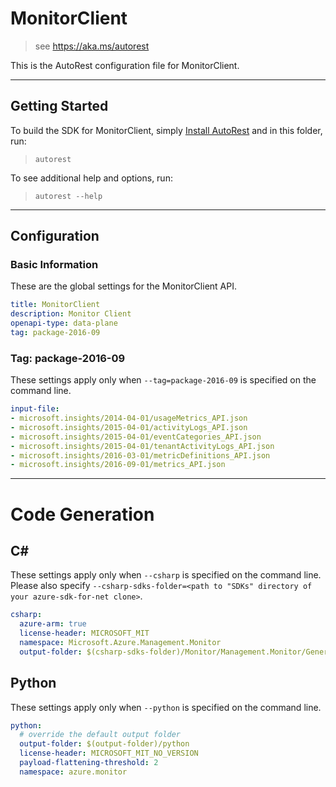 # MonitorClient
    
> see https://aka.ms/autorest

This is the AutoRest configuration file for MonitorClient.



---
## Getting Started 
To build the SDK for MonitorClient, simply [Install AutoRest](https://aka.ms/autorest/install) and in this folder, run:

> `autorest`

To see additional help and options, run:

> `autorest --help`
---

## Configuration



### Basic Information 
These are the global settings for the MonitorClient API.

``` yaml
title: MonitorClient
description: Monitor Client
openapi-type: data-plane
tag: package-2016-09
```


### Tag: package-2016-09

These settings apply only when `--tag=package-2016-09` is specified on the command line.

``` yaml $(tag) == 'package-2016-09'
input-file:
- microsoft.insights/2014-04-01/usageMetrics_API.json
- microsoft.insights/2015-04-01/activityLogs_API.json
- microsoft.insights/2015-04-01/eventCategories_API.json
- microsoft.insights/2015-04-01/tenantActivityLogs_API.json
- microsoft.insights/2016-03-01/metricDefinitions_API.json
- microsoft.insights/2016-09-01/metrics_API.json
```

---
# Code Generation


## C# 

These settings apply only when `--csharp` is specified on the command line.
Please also specify `--csharp-sdks-folder=<path to "SDKs" directory of your azure-sdk-for-net clone>`.

``` yaml $(csharp)
csharp:
  azure-arm: true
  license-header: MICROSOFT_MIT
  namespace: Microsoft.Azure.Management.Monitor
  output-folder: $(csharp-sdks-folder)/Monitor/Management.Monitor/Generated/Monitor
```


## Python

These settings apply only when `--python` is specified on the command line.

``` yaml $(python)
python:
  # override the default output folder
  output-folder: $(output-folder)/python
  license-header: MICROSOFT_MIT_NO_VERSION
  payload-flattening-threshold: 2
  namespace: azure.monitor
```
